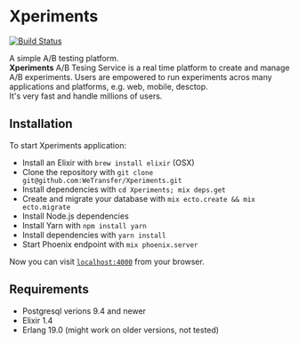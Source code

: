 # Xperiments

[![Build Status](https://travis-ci.com/WeTransfer/Xperiments.svg?token=CRN5Yz56tcLXSp42GUm8&branch=master)](https://travis-ci.com/WeTransfer/Xperiments)

A simple A/B testing platform.  
**Xperiments** A/B Tesing Service is a real time platform to create and manage A/B experiments. Users are empowered to run experiments acros many applications and platforms, e.g. web, mobile, desctop.  
It's very fast and handle millions of users.

## Installation

To start Xperiments application:
  * Install an Elixir with `brew install elixir` (OSX)
  * Clone the repository with `git clone git@github.com:WeTransfer/Xperiments.git`
  * Install dependencies with `cd Xperiments; mix deps.get`
  * Create and migrate your database with `mix ecto.create && mix ecto.migrate`
  * Install Node.js dependencies
  * Install Yarn with `npm install yarn`
  * Install dependencies with `yarn install`
  * Start Phoenix endpoint with `mix phoenix.server`

Now you can visit [`localhost:4000`](http://localhost:4000) from your browser.

## Requirements
  
  * Postgresql verions 9.4 and newer
  * Elixir 1.4
  * Erlang 19.0 (might work on older versions, not tested)
